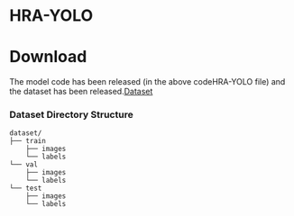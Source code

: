 # HRA-YOLO
# Download
The model code has been released (in the above codeHRA-YOLO file) and the dataset has been released.[Dataset](https://pan.baidu.com/s/1VSxQOqDQ_VQtzpHywXc8PA?pwd=mfmc)
### Dataset Directory Structure
~~~
dataset/
├── train
    ├── images
    └── labels
└── val
    ├── images
    └── labels
└── test
    ├── images
    └── labels


